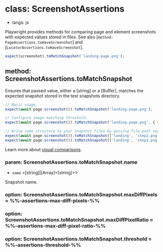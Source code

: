 # class: ScreenshotAssertions
* langs: js

Playwright provides methods for comparing page and element screenshots with
expected values stored in files. See also [`method: PageAssertions.toHaveScreenshot`] and
[`LocatorAssertions.toHaveScreenshot`].

```js
expect(screenshot).toMatchSnapshot('landing-page.png');
```

<!-- TOC -->

## method: ScreenshotAssertions.toMatchSnapshot

Ensures that passed value, either a [string] or a [Buffer], matches the expected snapshot stored in the test snapshots directory.

```js
// Basic usage.
expect(await page.screenshot()).toMatchSnapshot('landing-page.png');

// Configure image matching threshold.
expect(await page.screenshot()).toMatchSnapshot('landing-page.png', { threshold: 0.3 });

// Bring some structure to your snapshot files by passing file path segments.
expect(await page.screenshot()).toMatchSnapshot(['landing', 'step2.png']);
expect(await page.screenshot()).toMatchSnapshot(['landing', 'step3.png']);
```

Learn more about [visual comparisons](../test-snapshots.md).

### param: ScreenshotAssertions.toMatchSnapshot.name
- `name` <[string]|[Array]<[string]>>

Snapshot name.

### option: ScreenshotAssertions.toMatchSnapshot.maxDiffPixels = %%-assertions-max-diff-pixels-%%

### option: ScreenshotAssertions.toMatchSnapshot.maxDiffPixelRatio = %%-assertions-max-diff-pixel-ratio-%%

### option: ScreenshotAssertions.toMatchSnapshot.threshold = %%-assertions-threshold-%%
